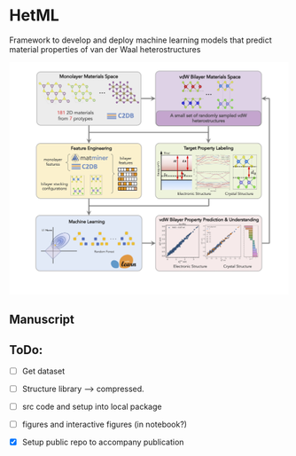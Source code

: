 # HetML
Framework to develop and deploy machine learning models that predict material properties of van der Waal heterostructures

![alt text](https://github.com/dwillhelm/HetML/blob/master/docs/figs/figure_1_new_DW_XQ_v3_highres.jpg?raw=true)

## Manuscript

## ToDo: 
- [ ] Get dataset 
- [ ] Structure library --> compressed.  
- [ ] src code and setup into local package 
- [ ] figures and interactive figures (in notebook?)

- [x] Setup public repo to accompany publication 
